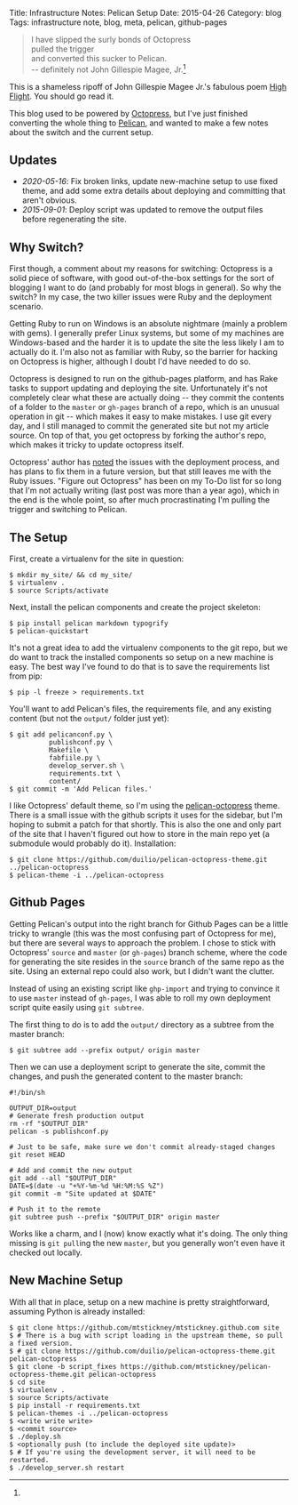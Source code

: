 Title: Infrastructure Notes: Pelican Setup
Date: 2015-04-26
Category: blog
Tags: infrastructure note, blog, meta, pelican, github-pages

>  I have slipped the surly bonds of Octopress  
>  pulled the trigger  
>  and converted this sucker to Pelican.  
>  -- definitely not John Gillespie Magee, Jr.[^1]

[^1]:
  This is a shameless ripoff of John Gillespie Magee Jr.'s fabulous
  poem
  [High Flight](http://www.woodiescciclub.com/high-flight.htm). You
  should go read it.

This blog used to be powered by [Octopress](http://octopress.org), but
I've just finished converting the whole thing to
[Pelican](http://blog.getpelican.com), and wanted to make a few notes
about the switch and the current setup.

## Updates

- _2020-05-16_: Fix broken links, update new-machine setup to use
  fixed theme, and add some extra details about deploying and
  committing that aren't obvious.
- _2015-09-01_: Deploy script was updated to remove the output files
  before regenerating the site.

## Why Switch?

First though, a comment about my reasons for switching: Octopress is a
solid piece of software, with good out-of-the-box settings for the
sort of blogging I want to do (and probably for most blogs in
general). So why the switch? In my case, the two killer issues were
Ruby and the deployment scenario.

Getting Ruby to run on Windows is an absolute nightmare (mainly a
problem with gems). I generally prefer Linux systems, but some of my
machines are Windows-based and the harder it is to update the site the
less likely I am to actually do it. I'm also not as familiar with
Ruby, so the barrier for hacking on Octopress is higher, although I
doubt I'd have needed to do so.

Octopress is designed to run on the github-pages platform, and has
Rake tasks to support updating and deploying the site. Unfortunately
it's not completely clear what these are actually doing -- they commit
the contents of a folder to the `master` or `gh-pages` branch of a
repo, which is an unusual operation in git -- which makes it easy to
make mistakes. I use git every day, and I still managed to commit the
generated site but not my article source. On top of that, you get
octopress by forking the author's repo, which makes it tricky to
update octopress itself.

Octopress' author has [noted][octopress-3.0] the issues with the
deployment process, and has plans to fix them in a future version, but
that still leaves me with the Ruby issues. "Figure out Octopress" has
been on my To-Do list for so long that I'm not actually writing (last
post was more than a year ago), which in the end is the whole point,
so after much procrastinating I'm pulling the trigger and switching to
Pelican.

[octopress-3.0]: http://octopress.org/2015/01/15/octopress-3.0-is-coming/

## The Setup

First, create a virtualenv for the site in question:

    $ mkdir my_site/ && cd my_site/
    $ virtualenv .
    $ source Scripts/activate

Next, install the pelican components and create the project skeleton:

    $ pip install pelican markdown typogrify
    $ pelican-quickstart

It's not a great idea to add the virtualenv components to the git
repo, but we do want to track the installed components so setup on a
new machine is easy. The best way I've found to do that is to save the
requirements list from pip:

    $ pip -l freeze > requirements.txt

You'll want to add Pelican's files, the requirements file, and any
existing content (but not the `output/` folder just yet):

    $ git add pelicanconf.py \
              publishconf.py \
              Makefile \
              fabfiile.py \
              develop_server.sh \
              requirements.txt \
              content/
    $ git commit -m 'Add Pelican files.'

I like Octopress' default theme, so I'm using the
[pelican-octopress][pelican-octopress] theme. There is a small
issue with the github scripts it uses for the sidebar, but I'm hoping
to submit a patch for that shortly. This is also the one and only part
of the site that I haven't figured out how to store in the main repo
yet (a submodule would probably do it). Installation:

[pelican-octopress]: https://github.com/duilio/pelican-octopress-theme

    $ git clone https://github.com/duilio/pelican-octopress-theme.git ../pelican-octopress
    $ pelican-theme -i ../pelican-octopress

## Github Pages

Getting Pelican's output into the right branch for Github Pages can be
a little tricky to wrangle (this was the most confusing part of
Octopress for me), but there are several ways to approach the
problem. I chose to stick with Octopress' `source` and `master` (or
`gh-pages`) branch scheme, where the code for generating the site
resides in the `source` branch of the same repo as the site. Using an
external repo could also work, but I didn't want the clutter.

Instead of using an existing script like `ghp-import` and trying to
convince it to use `master` instead of `gh-pages`, I was able to roll
my own deployment script quite easily using `git subtree`.

The first thing to do is to add the `output/` directory as a subtree
from the master branch:

    $ git subtree add --prefix output/ origin master

Then we can use a deployment script to generate the site, commit the
changes, and push the generated content to the master branch:

    #!/bin/sh
    
    OUTPUT_DIR=output
    # Generate fresh production output
    rm -rf "$OUTPUT_DIR"
    pelican -s publishconf.py
    
    # Just to be safe, make sure we don't commit already-staged changes
    git reset HEAD
    
    # Add and commit the new output
    git add --all "$OUTPUT_DIR"
    DATE=$(date -u "+%Y-%m-%d %H:%M:%S %Z")
    git commit -m "Site updated at $DATE"
    
    # Push it to the remote
    git subtree push --prefix "$OUTPUT_DIR" origin master

Works like a charm, and I (now) know exactly what it's doing. The only
thing missing is `git pull`ing the new `master`, but you generally
won't even have it checked out locally.

## New Machine Setup

With all that in place, setup on a new machine is pretty
straightforward, assuming Python is already installed:

    $ git clone https://github.com/mtstickney/mtstickney.github.com site
    $ # There is a bug with script loading in the upstream theme, so pull a fixed version.
    $ # git clone https://github.com/duilio/pelican-octopress-theme.git pelican-octopress
    $ git clone -b script_fixes https://github.com/mtstickney/pelican-octopress-theme.git pelican-octopress
    $ cd site
    $ virtualenv .
    $ source Scripts/activate
    $ pip install -r requirements.txt
    $ pelican-themes -i ../pelican-octopress
    $ <write write write>
    $ <commit source>
    $ ./deploy.sh
    $ <optionally push (to include the deployed site update)>
    $ # If you're using the development server, it will need to be restarted.
    $ ./develop_server.sh restart
